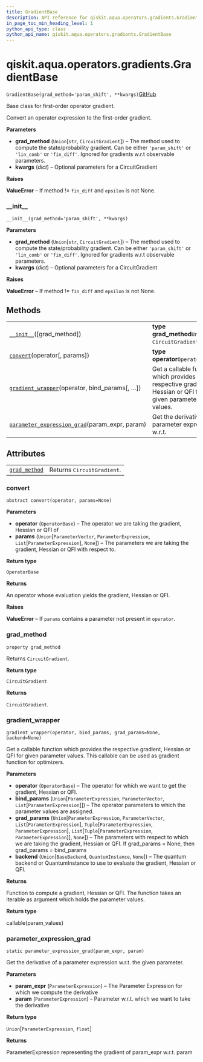 ```yaml
---
title: GradientBase
description: API reference for qiskit.aqua.operators.gradients.GradientBase
in_page_toc_min_heading_level: 1
python_api_type: class
python_api_name: qiskit.aqua.operators.gradients.GradientBase
---
```


# qiskit.aqua.operators.gradients.GradientBase

<span id="qiskit.aqua.operators.gradients.GradientBase" />

`GradientBase(grad_method='param_shift', **kwargs)`[GitHub](https://github.com/qiskit-community/qiskit-aqua/tree/stable/0.9/qiskit/aqua/operators/gradients/gradient_base.py "view source code")

Base class for first-order operator gradient.

Convert an operator expression to the first-order gradient.

**Parameters**

*   **grad\_method** (`Union`\[`str`, `CircuitGradient`]) – The method used to compute the state/probability gradient. Can be either `'param_shift'` or `'lin_comb'` or `'fin_diff'`. Ignored for gradients w\.r.t observable parameters.
*   **kwargs** (*dict*) – Optional parameters for a CircuitGradient

**Raises**

**ValueError** – If method != `fin_diff` and `epsilon` is not None.

### \_\_init\_\_

<span id="qiskit.aqua.operators.gradients.GradientBase.__init__" />

`__init__(grad_method='param_shift', **kwargs)`

**Parameters**

*   **grad\_method** (`Union`\[`str`, `CircuitGradient`]) – The method used to compute the state/probability gradient. Can be either `'param_shift'` or `'lin_comb'` or `'fin_diff'`. Ignored for gradients w\.r.t observable parameters.
*   **kwargs** (*dict*) – Optional parameters for a CircuitGradient

**Raises**

**ValueError** – If method != `fin_diff` and `epsilon` is not None.

## Methods

|                                                                                                                                                                                                     |                                                                                                            |
| --------------------------------------------------------------------------------------------------------------------------------------------------------------------------------------------------- | ---------------------------------------------------------------------------------------------------------- |
| [`__init__`](#qiskit.aqua.operators.gradients.GradientBase.__init__ "qiskit.aqua.operators.gradients.GradientBase.__init__")(\[grad\_method])                                                       | **type grad\_method**`Union`\[`str`, `CircuitGradient`]                                                    |
| [`convert`](#qiskit.aqua.operators.gradients.GradientBase.convert "qiskit.aqua.operators.gradients.GradientBase.convert")(operator\[, params])                                                      | **type operator**`OperatorBase`                                                                            |
| [`gradient_wrapper`](#qiskit.aqua.operators.gradients.GradientBase.gradient_wrapper "qiskit.aqua.operators.gradients.GradientBase.gradient_wrapper")(operator, bind\_params\[, …])                  | Get a callable function which provides the respective gradient, Hessian or QFI for given parameter values. |
| [`parameter_expression_grad`](#qiskit.aqua.operators.gradients.GradientBase.parameter_expression_grad "qiskit.aqua.operators.gradients.GradientBase.parameter_expression_grad")(param\_expr, param) | Get the derivative of a parameter expression w\.r.t.                                                       |

## Attributes

|                                                                                                                                       |                            |
| ------------------------------------------------------------------------------------------------------------------------------------- | -------------------------- |
| [`grad_method`](#qiskit.aqua.operators.gradients.GradientBase.grad_method "qiskit.aqua.operators.gradients.GradientBase.grad_method") | Returns `CircuitGradient`. |

### convert

<span id="qiskit.aqua.operators.gradients.GradientBase.convert" />

`abstract convert(operator, params=None)`

**Parameters**

*   **operator** (`OperatorBase`) – The operator we are taking the gradient, Hessian or QFI of
*   **params** (`Union`\[`ParameterVector`, `ParameterExpression`, `List`\[`ParameterExpression`], `None`]) – The parameters we are taking the gradient, Hessian or QFI with respect to.

**Return type**

`OperatorBase`

**Returns**

An operator whose evaluation yields the gradient, Hessian or QFI.

**Raises**

**ValueError** – If `params` contains a parameter not present in `operator`.

### grad\_method

<span id="qiskit.aqua.operators.gradients.GradientBase.grad_method" />

`property grad_method`

Returns `CircuitGradient`.

**Return type**

`CircuitGradient`

**Returns**

`CircuitGradient`.

### gradient\_wrapper

<span id="qiskit.aqua.operators.gradients.GradientBase.gradient_wrapper" />

`gradient_wrapper(operator, bind_params, grad_params=None, backend=None)`

Get a callable function which provides the respective gradient, Hessian or QFI for given parameter values. This callable can be used as gradient function for optimizers.

**Parameters**

*   **operator** (`OperatorBase`) – The operator for which we want to get the gradient, Hessian or QFI.
*   **bind\_params** (`Union`\[`ParameterExpression`, `ParameterVector`, `List`\[`ParameterExpression`]]) – The operator parameters to which the parameter values are assigned.
*   **grad\_params** (`Union`\[`ParameterExpression`, `ParameterVector`, `List`\[`ParameterExpression`], `Tuple`\[`ParameterExpression`, `ParameterExpression`], `List`\[`Tuple`\[`ParameterExpression`, `ParameterExpression`]], `None`]) – The parameters with respect to which we are taking the gradient, Hessian or QFI. If grad\_params = None, then grad\_params = bind\_params
*   **backend** (`Union`\[`BaseBackend`, `QuantumInstance`, `None`]) – The quantum backend or QuantumInstance to use to evaluate the gradient, Hessian or QFI.

**Returns**

Function to compute a gradient, Hessian or QFI. The function takes an iterable as argument which holds the parameter values.

**Return type**

callable(param\_values)

### parameter\_expression\_grad

<span id="qiskit.aqua.operators.gradients.GradientBase.parameter_expression_grad" />

`static parameter_expression_grad(param_expr, param)`

Get the derivative of a parameter expression w\.r.t. the given parameter.

**Parameters**

*   **param\_expr** (`ParameterExpression`) – The Parameter Expression for which we compute the derivative
*   **param** (`ParameterExpression`) – Parameter w\.r.t. which we want to take the derivative

**Return type**

`Union`\[`ParameterExpression`, `float`]

**Returns**

ParameterExpression representing the gradient of param\_expr w\.r.t. param


